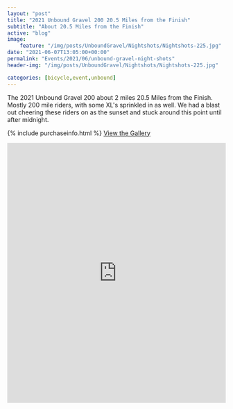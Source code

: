 ```yaml
---
layout: "post"
title: "2021 Unbound Gravel 200 20.5 Miles from the Finish"
subtitle: "About 20.5 Miles from the Finish"
active: "blog"
image:
    feature: "/img/posts/UnboundGravel/Nightshots/Nightshots-225.jpg"
date: "2021-06-07T13:05:00+00:00"
permalink: "Events/2021/06/unbound-gravel-night-shots"
header-img: "/img/posts/UnboundGravel/Nightshots/Nightshots-225.jpg"

categories: [bicycle,event,unbound]
---
```


The 2021 Unbound Gravel 200 about 2 miles 20.5 Miles from the Finish. Mostly 200 mile riders, with some XL's sprinkled in as well. We had a blast out cheering these riders on as the sunset and stuck around this point until after midnight.

{% include purchaseinfo.html %}
[View the Gallery](https://photos.rainbowmarks.com/2021/Bikes/Unbound-Gravel-2021/2021-Unbound-Gravel-200-205-Miles-from-the-Finish)

<iframe src="https://photos.rainbowmarks.com/frame/slideshow?key=BGJSb2&speed=3&transition=fade&autoStart=1&captions=0&navigation=0&playButton=0&randomize=0&transitionSpeed=2" width="100%" height="600" frameborder="no" scrolling="no"></iframe>